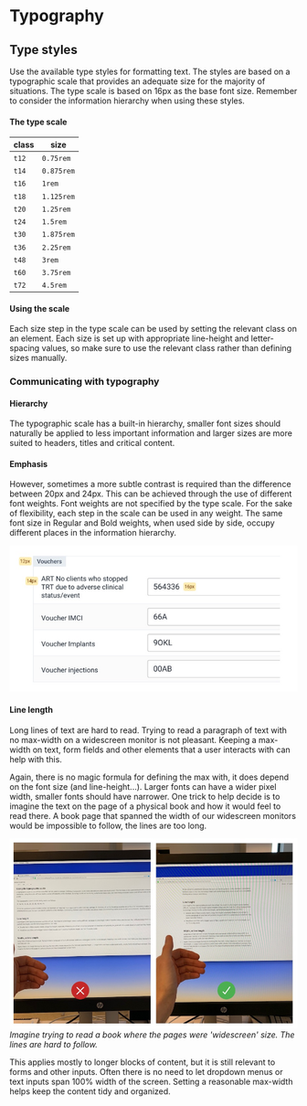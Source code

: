 # Typography

## Type styles
Use the available type styles for formatting text. The styles are based on a typographic scale that provides an adequate size for the majority of situations. The type scale is based on 16px as the base font size. Remember to consider the information hierarchy when using these styles.

#### The type scale

class | size
--- | ---
`t12` | `0.75rem`
`t14` | `0.875rem`
`t16` | `1rem`
`t18` | `1.125rem`
`t20` | `1.25rem`
`t24` | `1.5rem`
`t30` | `1.875rem`
`t36` | `2.25rem`
`t48` | `3rem`
`t60` | `3.75rem`
`t72` | `4.5rem`


#### Using the scale
Each size step in the type scale can be used by setting the relevant class on an element. Each size is set up with appropriate line-height and letter-spacing values, so make sure to use the relevant class rather than defining sizes manually.

### Communicating with typography

#### Hierarchy
The typographic scale has a built-in hierarchy, smaller font sizes should naturally be applied to less important information and larger sizes are more suited to headers, titles and critical content.
<!-- todo simple hierarchy example -->

#### Emphasis
However, sometimes a more subtle contrast is required than the difference between 20px and 24px. This can be achieved through the use of different font weights. Font weights are not specified by the type scale. For the sake of flexibility, each step in the scale can be used in any weight. The same font size in Regular and Bold weights, when used side by side, occupy different places in the information hierarchy.

![typography hierarchy example](../images/type-hierarchy.jpg)

#### Line length
Long lines of text are hard to read. Trying to read a paragraph of text with no max-width on a widescreen monitor is not pleasant. Keeping a max-width on text, form fields and other elements that a user interacts with can help with this.

Again, there is no magic formula for defining the max with, it does depend on the font size (and line-height...). Larger fonts can have a wider pixel width, smaller fonts should have narrower. One trick to help decide is to imagine the text on the page of a physical book and how it would feel to read there. A book page that spanned the width of our widescreen monitors would be impossible to follow, the lines are too long.

![example of different line lengths](../images/line-lengths.jpg)
*Imagine trying to read a book where the pages were 'widescreen' size. The lines are hard to follow.*

This applies mostly to longer blocks of content, but it is still relevant to forms and other inputs. Often there is no need to let dropdown menus or text inputs span 100% width of the screen. Setting a reasonable max-width helps keep the content tidy and organized.
